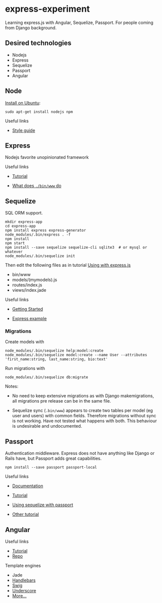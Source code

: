 # express-experiment


Learning express.js with Angular, Sequelize, Passport.
For people coming from Django background.


## Desired technologies

- Nodejs
- Express
- Sequelize
- Passport
- Angular


## Node

[Install on Ubuntu](http://stackoverflow.com/questions/25823131/node-http-server-not-working):

    sudo apt-get install nodejs npm

Useful links
- [Style guide](http://nodeguide.com/style.html)


## Express

Nodejs favorite unopinionated framework

Useful links

- [Tutorial](http://expressjs.com/en/starter/installing.html)

- [What does `./bin/www` do](http://stackoverflow.com/questions/23169941/what-does-bin-www-do-in-express-4-x)


## Sequelize

SQL ORM support.

    mkdir express-app
    cd express-app
    npm install express express-generator
    node_modules/.bin/express . -f
    npm install
    npm start
    npm install --save sequelize sequelize-cli sqlite3  # or mysql or whatever
    node_modules/.bin/sequelize init

Then edit the following files as in tutorial
[Using with express.js](http://docs.sequelizejs.com/en/1.7.0/articles/express/)

- bin/www
- models/(mymodels).js
- routes/index.js
- views/index.jade

Useful links

- [Getting Started](http://docs.sequelizejs.com/en/latest/docs/getting-started/)

- [Express example](https://github.com/sequelize/express-example)

### Migrations

Create models with

    node_modules/.bin/sequelize help:model:create
    node_modules/.bin/sequelize model:create --name User --attributes 'first_name:string, last_name:string, bio:text'

Run migrations with

    node_modules/.bin/sequelize db:migrate

Notes:

- No need to keep extensive migrations as with Django makemigrations,
  all migrations pre release can be in the same file.

- Sequelize sync (`.bin/www`) appears to create two tables per model (eg user and users) with common fields.
  Therefore migrations without sync is not working. Have not tested what happens with both.
  This behaviour is undesirable and undocumented.


## Passport

Authentication middleware. Express does not have anything like Django or
Rails have, but Passport adds great capabilities.

    npm install --save passport passport-local

Useful links

- [Documentation](http://passportjs.org/docs)

- [Tutorial](http://code.tutsplus.com/tutorials/authenticating-nodejs-applications-with-passport--cms-21619)

- [Using sequelize with passport](http://www.hamiltonchapman.com/blog/2014/3/25/user-accounts-using-sequelize-and-passport-in-nodejs)

- [Other tutorial](https://orchestrate.io/blog/2014/06/26/build-user-authentication-with-node-js-express-passport-and-orchestrate/)


## Angular

Useful links
- [Tutorial](https://code.angularjs.org/1.4.8/docs/tutorial/step_00)
- [Repo](https://github.com/angular/angular-phonecat)

Template engines
- Jade
- [Handlebars](http://handlebarsjs.com/)
- [Swig](http://paularmstrong.github.io/swig/)
- [Underscore](http://documentcloud.github.io/underscore/)
- [More...](https://www.quora.com/What-is-the-best-Node-js-template-engine)
